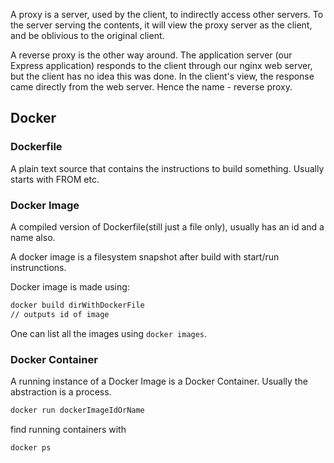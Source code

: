 


A proxy is a server, used by the client, to indirectly access other servers. To the server serving the contents, it will view the proxy server as the client, and be oblivious to the original client.

A reverse proxy is the other way around. The application server (our Express application) responds to the client through our nginx web server, but the client has no idea this was done. In the client's view, the response came directly from the web server. Hence the name - reverse proxy.

## Docker

### Dockerfile

A plain text source that contains the instructions to build something.
Usually starts with FROM etc.

### Docker Image

A compiled version of Dockerfile(still just a file only), 
usually has an id and a name also.

A docker image is a filesystem snapshot after build with start/run instrunctions.

Docker image is made using:
``` sh
docker build dirWithDockerFile
// outputs id of image
```

One can list all the images using `docker images`.

### Docker Container

A running instance of a Docker Image is a Docker Container. Usually the abstraction is a process.

``` sh
docker run dockerImageIdOrName
```

find running containers with
``` sh
docker ps
```